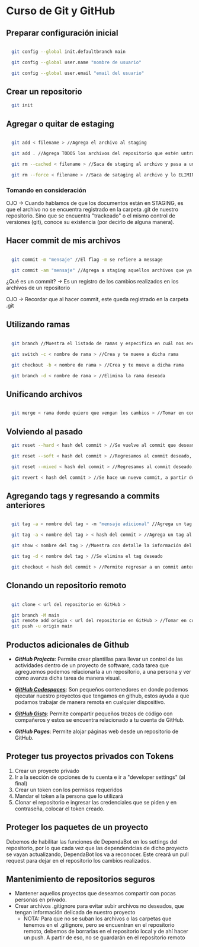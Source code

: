 # Curso de Git y GitHub

## Preparar configuración inicial

```bash

  git config --global init.defaultbranch main

  git config --global user.name "nombre de usuario"

  git config --global user.email "email del usuario"

```

## Crear un repositorio

```bash
  git init
```

## Agregar o quitar de estaging

```bash

  git add < filename > //Agrega el archivo al staging

  git add . //Agrega TODOS los archivos del repositorio que estén untracked a staging

  git rm --cached < filename > //Saca de staging al archivo y pasa a untracked

  git rm --force < filename > //Saca de sataging al archivo y lo ELIMINA

```

### Tomando en consideración

OJO -> Cuando hablamos de que los documentos están en STAGING, es que el archivo no se encuentra registrado en la carpeta .git de nuestro repositorio. Sino que se encuentra "trackeado" o el mismo control de versiones (git), conoce su existencia (por decirlo de alguna manera).

## Hacer commit de mis archivos

```bash

  git commit -m "mensaje" //El flag -m se refiere a message

  git commit -am "mensaje" //Agrega a staging aquellos archivos que ya estaban creados y se les hicieron cambios. Sin embargo, no agregan archivos recién creados a staging, se debe usar "git add"

```

¿Qué es un commit? -> Es un registro de los cambios realizados en los archivos de un repositorio

OJO -> Recordar que al hacer commit, este queda registrado en la carpeta .git

## Utilizando ramas

```bash
  
  git branch //Muestra el listado de ramas y especifica en cuál nos encontramos actualmente

  git switch -c < nombre de rama > //Crea y te mueve a dicha rama

  git checkout -b < nombre de rama > //Crea y te mueve a dicha rama

  git branch -d < nombre de rama > //Elimina la rama deseada

```

## Unificando archivos

```bash

  git merge < rama donde quiero que vengan los cambios > //Tomar en consideración que debemos de estar seguros de que la rama en la que nos encontremos, es la rama principal de nuestro proyecto o una rama a la que deseemos obtener los cambios de la otra rama

```

## Volviendo al pasado

```bash
  git reset --hard < hash del commit > //Se vuelve al commit que deseamos, al usar el flag "hard", los archivos de los nuevos commits se pierden.

  git reset --soft < hash del commit > //Regresamos al commit deseado, sin embargo, no se pierden los archivos nuevos creados o modificados.

  git reset --mixed < hash del commit > //Regresamos al commit deseado, sin embargo, los archivos nuevos creados hasta ese commit se toman como fuera del area de staging

  git revert < hash del commit > //Se hace un nuevo commit, a partir del hash de un commit anterior
```

## Agregando tags y regresando a commits anteriores

```bash

  git tag -a < nombre del tag > -m "mensaje adicional" //Agrega un tag al commit actual

  git tag -a < nombre del tag > < hash del commit > //Agrega un tag al commit deseado

  git show < nombre del tag > //Muestra con detalle la información del commit al que se le agregó dicho tag

  git tag -d < nombre del tag > //Se elimina el tag deseado

  git checkout < hash del commit > //Permite regresar a un commit anterior

```

## Clonando un repositorio remoto

```bash

  git clone < url del repositorio en GitHub >

  git branch -M main
  git remote add origin < url del repositorio en GitHub > //Tomar en consideración que esta manera se debe de hacer cuando el repositorio está vacío y ya exista en local
  git push -u origin main

```

## Productos adicionales de Github

* ***GitHub Projects***: Permite crear plantillas para llevar un control de las actividades dentro de un proyecto de software, cada tarea que agreguemos podemos relacionarla a un repositorio, a una persona y ver cómo avanza dicha tarea de manera visual.

* ***[GitHub Codespaces](https://github.com/codespaces/new)***: Son pequeños contenedores en donde podemos ejecutar nuestro proyectos que tengamos en github, estos ayuda a que podamos trabajar de manera remota en cualquier dispositivo.

* ***[GitHub Gists](https://gist.github.com)***: Permite compartir pequeños trozos de código con compañeros y estos se encuentra relacionado a tu cuenta de GitHub.

* ***GitHub Pages***: Permite alojar páginas web desde un repositorio de GitHub.

## Proteger tus proyectos privados con Tokens

1. Crear un proyecto privado
2. Ir a la sección de opciones de tu cuenta e ir a "developer settings" (al final)
3. Crear un token con los permisos requeridos
4. Mandar el token a la persona que lo utilizará
5. Clonar el repositorio e ingresar las credenciales que se piden y en contraseña, colocar el token creado.

## Proteger los paquetes de un proyecto

Debemos de habilitar las funciones de DependaBot en los settings del repositorio, por lo que cada vez que las dependendcias de dicho proyecto se vayan actualizando, DependaBot los va a reconocer. Este creará un pull request para dejar en el repositorio los cambios realizados.

## Mantenimiento de repositorios seguros

* Mantener aquellos proyectos que deseamos compartir con pocas personas en privado.
* Crear archivos .gitignore para evitar subir archivos no deseados, que tengan información delicada de nuestro proyecto
  * NOTA: Para que no se suban los archivos o las carpetas que tenemos en el .gitignore, pero se encuentran en el repositorio remoto, debemos de borrarlas en el repositorio local y de ahí hacer un push. A partir de eso, no se guardarán en el repositorio remoto